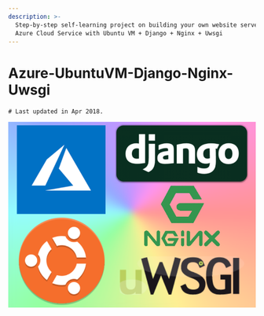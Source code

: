 ```yaml
---
description: >-
  Step-by-step self-learning project on building your own website server using
  Azure Cloud Service with Ubuntu VM + Django + Nginx + Uwsgi
---
```


# Azure-UbuntuVM-Django-Nginx-Uwsgi

```text
# Last updated in Apr 2018.
```

![](.gitbook/assets/frontpage%20%281%29.png)

